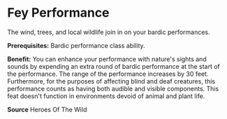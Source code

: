 ﻿---
cssclass: [feats]

---
# Fey Performance

The wind, trees, and local wildlife join in on your bardic performances.

**Prerequisites:** Bardic performance class ability.

**Benefit:** You can enhance your performance with nature's sights and sounds by expending an extra round of bardic performance at the start of the performance. The range of the performance increases by 30 feet. Furthermore, for the purposes of affecting blind and deaf creatures, this performance counts as having both audible and visible components. This feat doesn't function in environments devoid of animal and plant life.

**Source** Heroes Of The Wild